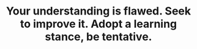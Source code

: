 ---
title: Your understanding is flawed. Seek to improve it. Adopt a learning stance, be tentative.
tags: human mindfulness
va202309open: true
---